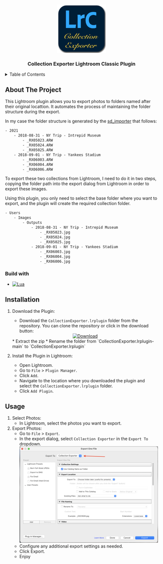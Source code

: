 <br>
<div >
<div align="center">
  <a href="https://github.com/apoloa/collectionexporter.lrplugin">
    <img src="images/icon.png" alt="Logo" width="160" height="160">
  </a>

  <h3 align="center">Collection Exporter Lightroom Classic Plugin</h3>
</div>

<details>
  <summary>Table of Contents</summary>
  <ol>
    <li>
      <a href="#about-the-project">About The Project</a>
      <ul>
        <li><a href="#build-with">Build With</a></li>
      </ul>
    </li>
  </ol>
  <ol>
    <li>
      <a href="#intallation">Installation</a>
    </li>
  </ol>
</details>

## About The Project

This Lightroom plugin allows you to export photos to folders named after their original locattion. It automates the process of maintaining the folder structure during the export. 

In my case the folder structure is generated by the [sd_importer](https://github.com/apoloa/sd_importer) that follows:
```
- 2021
    - 2018-08-31 - NY Trip - Intrepid Museum
        - _RX05023.ARW
        - _RX05024.ARW
        - _RX05025.ARW
    - 2018-09-01 - NY Trip - Yankees Stadium
        - _RX06003.ARW
        - _RX06004.ARW
        - _RX06006.ARW
```

To export these two collections from Lightroom, I need to do it in two steps, copying the folder path into the export dialog from Lightroom in order to export these images.

Using this plugin, you only need to select the base folder where you want to export, and the plugin will create the required collection folder.
```
- Users
    - Images
        - Outputs  
            - 2018-08-31 - NY Trip - Intrepid Museum
                - _RX05023.jpg
                - _RX05024.jpg
                - _RX05025.jpg
            - 2018-09-01 - NY Trip - Yankees Stadium
                - _RX06003.jpg
                - _RX06004.jpg
                - _RX06006.jpg
```


### Build with

* [![Lua][Lua]][Lua-url]

## Installation

1. Download the Plugin:
    * Download the `CollectionExporter.lrplugin` folder from the repository. You can clone the repository or click in the download button:
    <div align="center">
      <a href="https://github.com/apoloa/collectionexporter.lrplugin/archive/refs/heads/main.zip">
        <img src="https://img.shields.io/badge/downloadzip-blue?style=for-the-badge&logo=adobelightroomclassic&logoColor=%23001e36&logoSize=amg&labelColor=white" alt="Download">
      </a>
    </div>
    * Extract the zip
    * Rename the folder from `CollectionExporter.lrplugin-main` to `CollectionExporter.lrplugin`

1. Install the Plugin in Lightroom:
    * Open Lightroom.
    * Go to `File` > `Plugin Manager`.
    * Click `Add`.
    * Navigate to the location where you downloaded the plugin and select the `CollectionExporter.lrplugin` folder.
    * Click `Add Plugin`.

## Usage
1. Select Photos:
   * In Lightroom, select the photos you want to export.
2. Export Photos:
   * Go to `File` > `Export`.
   * In the export dialog, select `Collection Exporter` in the `Export To` dropdown.
    ![](images/export_to.png)
   * Configure any additional export settings as needed.
   * Click Export.
   * Enjoy


[Lua]: https://img.shields.io/badge/lua-000000?style=for-the-badge&logo=lua&logoColor=white
[Lua-url]: https://www.lua.org/